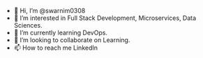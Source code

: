 - 👋 Hi, I’m @swarnim0308
- 👀 I’m interested in Full Stack Development, Microservices, Data Sciences.
- 🌱 I’m currently learning DevOps.
- 💞️ I’m looking to collaborate on Learning.
- 📫 How to reach me LinkedIn

<!---
swarnim0308/swarnim0308 is a ✨ special ✨ repository because its `README.md` (this file) appears on your GitHub profile.
You can click the Preview link to take a look at your changes.
--->
